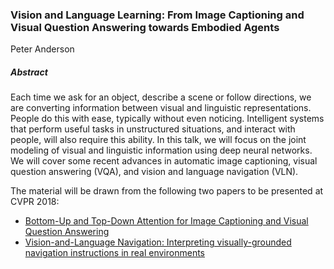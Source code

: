 ### Vision and Language Learning: From Image Captioning and Visual Question Answering towards Embodied Agents

Peter Anderson

##### Abstract

Each time we ask for an object, describe a scene or follow directions, we are converting information between visual and linguistic 
representations. People do this with ease, typically without even noticing. Intelligent systems that perform useful tasks in 
unstructured situations, and interact with people, will also require this ability. In this talk, we will focus on the 
joint modeling of visual and linguistic information using deep neural networks. We will cover some recent advances in 
automatic image captioning, visual question answering (VQA), and vision and language navigation (VLN). 

The material will be drawn from the following two papers to be presented at CVPR 2018: 

- [Bottom-Up and Top-Down Attention for Image Captioning and Visual Question Answering](https://arxiv.org/abs/1707.07998)
- [Vision-and-Language Navigation: Interpreting visually-grounded navigation instructions in real environments](https://arxiv.org/abs/1711.07280)


